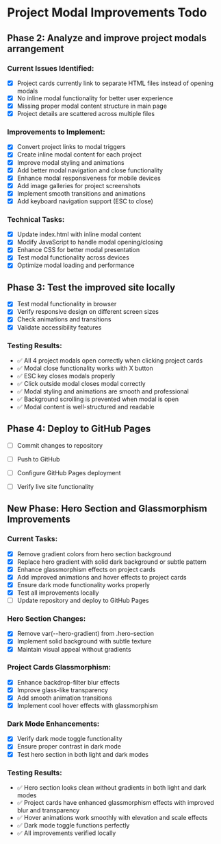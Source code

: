 # Project Modal Improvements Todo

## Phase 2: Analyze and improve project modals arrangement

### Current Issues Identified:
- [x] Project cards currently link to separate HTML files instead of opening modals
- [x] No inline modal functionality for better user experience
- [x] Missing proper modal content structure in main page
- [x] Project details are scattered across multiple files

### Improvements to Implement:
- [x] Convert project links to modal triggers
- [x] Create inline modal content for each project
- [x] Improve modal styling and animations
- [x] Add better modal navigation and close functionality
- [x] Enhance modal responsiveness for mobile devices
- [x] Add image galleries for project screenshots
- [x] Implement smooth transitions and animations
- [x] Add keyboard navigation support (ESC to close)

### Technical Tasks:
- [x] Update index.html with inline modal content
- [x] Modify JavaScript to handle modal opening/closing
- [x] Enhance CSS for better modal presentation
- [x] Test modal functionality across devices
- [x] Optimize modal loading and performance

## Phase 3: Test the improved site locally
- [x] Test modal functionality in browser
- [x] Verify responsive design on different screen sizes
- [x] Check animations and transitions
- [x] Validate accessibility features

### Testing Results:
- ✅ All 4 project modals open correctly when clicking project cards
- ✅ Modal close functionality works with X button
- ✅ ESC key closes modals properly
- ✅ Click outside modal closes modal correctly
- ✅ Modal styling and animations are smooth and professional
- ✅ Background scrolling is prevented when modal is open
- ✅ Modal content is well-structured and readable

## Phase 4: Deploy to GitHub Pages
- [ ] Commit changes to repository
- [ ] Push to GitHub
- [ ] Configure GitHub Pages deployment
- [ ] Verify live site functionality



## New Phase: Hero Section and Glassmorphism Improvements

### Current Tasks:
- [x] Remove gradient colors from hero section background
- [x] Replace hero gradient with solid dark background or subtle pattern
- [x] Enhance glassmorphism effects on project cards
- [x] Add improved animations and hover effects to project cards
- [x] Ensure dark mode functionality works properly
- [x] Test all improvements locally
- [ ] Update repository and deploy to GitHub Pages

### Hero Section Changes:
- [x] Remove var(--hero-gradient) from .hero-section
- [x] Implement solid background with subtle texture
- [x] Maintain visual appeal without gradients

### Project Cards Glassmorphism:
- [x] Enhance backdrop-filter blur effects
- [x] Improve glass-like transparency
- [x] Add smooth animation transitions
- [x] Implement cool hover effects with glassmorphism

### Dark Mode Enhancements:
- [x] Verify dark mode toggle functionality
- [x] Ensure proper contrast in dark mode
- [x] Test hero section in both light and dark modes

### Testing Results:
- ✅ Hero section looks clean without gradients in both light and dark modes
- ✅ Project cards have enhanced glassmorphism effects with improved blur and transparency
- ✅ Hover animations work smoothly with elevation and scale effects
- ✅ Dark mode toggle functions perfectly
- ✅ All improvements verified locally

